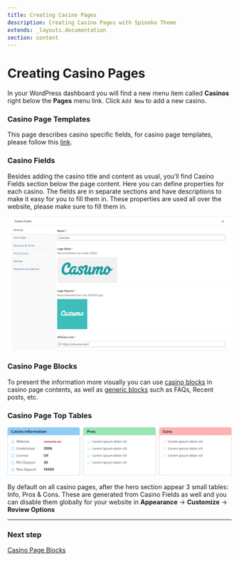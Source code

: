 ```yaml
---
title: Creating Casino Pages
description: Creating Casino Pages with Spinoko Theme
extends: _layouts.documentation
section: content
---
```


# Creating Casino Pages

In your WordPress dashboard you will find a new menu item called **Casinos** right below the **Pages** menu link. Click `Add New` to add a new casino.

### Casino Page Templates

This page describes casino specific fields, for casino page templates, please follow this [link](/docs/spinoko/casino-page-templates/).

### Casino Fields

Besides adding the casino title and content as usual, you’ll find Casino Fields section below the page content. Here you can define properties for each casino. The fields are in separate sections and have descriptions to make it easy for you to fill them in. These properties are used all over the website, please make sure to fill them in.

![Spinoko Casino Fields](/assets/images/spinoko/spinoko-casino-fields.png)

### Casino Page Blocks

To present the information more visually you can use [casino blocks](/docs/spinoko/casino-page-blocks/) in casino page contents, as well as [generic blocks](/docs/spinoko/blocks/) such as FAQs, Recent posts, etc.

### Casino Page Top Tables

![spinoko-casino-top-tables](/assets/images/spinoko/spinoko-casino-info-pros-cons.png)

By default on all casino pages, after the hero section appear 3 small tables: Info, Pros & Cons. These are generated from Casino Fields as well and you can disable them globally for your website in **Appearance** &#8594; **Customize** &#8594; **Review Options**

---

### Next step

[Casino Page Blocks](/docs/spinoko/casino-page-blocks/)
